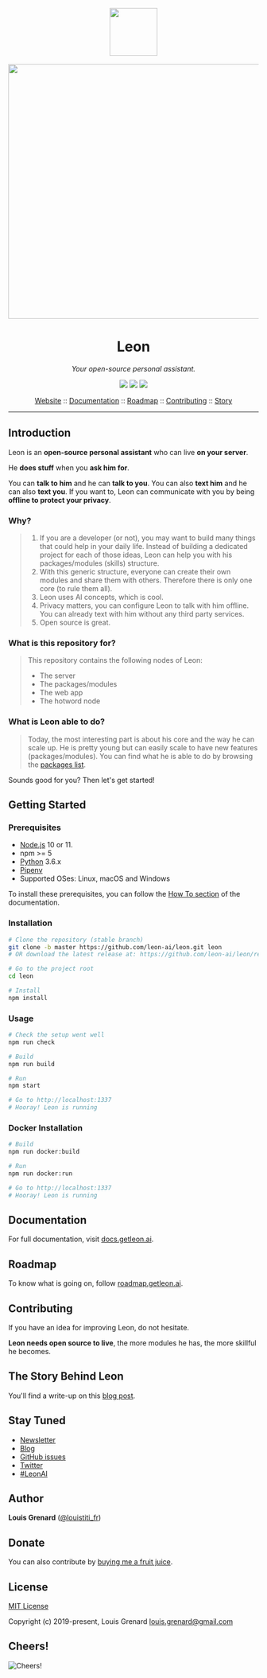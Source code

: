 <p align="center">
  <a href="https://getleon.ai"><img width="96" src="https://getleon.ai/img/logo.svg"></a><br><br>
  <a href="https://www.youtube.com/watch?v=p7GRGiicO1c"><img width="512" src="https://getleon.ai/img/1.0.0-beta.0_preview_en.png"></a><br>
</p>

<h1 align="center">Leon</h1>

*<p align="center">Your open-source personal assistant.</p>*

<p align="center">
  <a href="https://github.com/leon-ai/leon/blob/develop/LICENSE.md"><img src="https://img.shields.io/badge/license-MIT-blue.svg?style=flat"/></a>
  <a href="https://circleci.com/gh/leon-ai/leon/tree/develop"><img src="https://img.shields.io/circleci/project/github/leon-ai/leon.svg?style=flat"/></a>
  <a href="https://github.com/leon-ai/leon/blob/develop/.github/CONTRIBUTING.md"><img src="https://img.shields.io/badge/PRs-welcome-brightgreen.svg?style=flat"/></a>
</p>

<p align="center">
  <a href="https://getleon.ai">Website</a> ::
  <a href="https://docs.getleon.ai">Documentation</a> ::
  <a href="https://roadmap.getleon.ai">Roadmap</a> ::
  <a href="https://github.com/leon-ai/leon/blob/develop/.github/CONTRIBUTING.md">Contributing</a> ::
  <a href="https://blog.getleon.ai/the-story-behind-leon/">Story</a>
</p>

---

## Introduction

Leon is an **open-source personal assistant** who can live **on your server**.

He **does stuff** when you **ask him for**.

You can **talk to him** and he can **talk to you**.
You can also **text him** and he can also **text you**.
If you want to, Leon can communicate with you by being **offline to protect your privacy**.

### Why?

> 1. If you are a developer (or not), you may want to build many things that could help in your daily life.
> Instead of building a dedicated project for each of those ideas, Leon can help you with his
> packages/modules (skills) structure.
> 2. With this generic structure, everyone can create their own modules and share them with others.
> Therefore there is only one core (to rule them all).
> 3. Leon uses AI concepts, which is cool.
> 4. Privacy matters, you can configure Leon to talk with him offline. You can already text with him without any third party services.
> 5. Open source is great.

### What is this repository for?

> This repository contains the following nodes of Leon:
> - The server
> - The packages/modules
> - The web app
> - The hotword node

### What is Leon able to do?

> Today, the most interesting part is about his core and the way he can scale up. He is pretty young but can easily scale to have new features (packages/modules).
> You can find what he is able to do by browsing the [packages list](https://github.com/leon-ai/leon/tree/develop/packages).

Sounds good for you? Then let's get started!

## Getting Started

### Prerequisites

- [Node.js](https://nodejs.org/) 10 or 11.
- npm >= 5
- [Python](https://www.python.org/downloads/) 3.6.x
- [Pipenv](https://docs.pipenv.org)
- Supported OSes: Linux, macOS and Windows

To install these prerequisites, you can follow the [How To section](https://docs.getleon.ai/how-to/) of the documentation.

### Installation

```sh
# Clone the repository (stable branch)
git clone -b master https://github.com/leon-ai/leon.git leon
# OR download the latest release at: https://github.com/leon-ai/leon/releases/latest

# Go to the project root
cd leon

# Install
npm install
```

### Usage

```sh
# Check the setup went well
npm run check

# Build
npm run build

# Run
npm start

# Go to http://localhost:1337
# Hooray! Leon is running
```

### Docker Installation

```sh
# Build
npm run docker:build

# Run 
npm run docker:run

# Go to http://localhost:1337
# Hooray! Leon is running
```

## Documentation

For full documentation, visit [docs.getleon.ai](https://docs.getleon.ai).

## Roadmap

To know what is going on, follow [roadmap.getleon.ai](https://roadmap.getleon.ai).

## Contributing

If you have an idea for improving Leon, do not hesitate.

**Leon needs open source to live**, the more modules he has, the more skillful he becomes.

## The Story Behind Leon

You'll find a write-up on this [blog post](https://blog.getleon.ai/the-story-behind-leon/).

## Stay Tuned
- [Newsletter](https://getleon.ai)
- [Blog](https://blog.getleon.ai)
- [GitHub issues](https://github.com/leon-ai/leon/issues)
- [Twitter](https://twitter.com/louistiti_fr)
- [#LeonAI](https://twitter.com/hashtag/LeonAI)

## Author
**Louis Grenard** ([@louistiti_fr](https://twitter.com/louistiti_fr))

## Donate

You can also contribute by [buying me a fruit juice](https://donate.getleon.ai).

## License
[MIT License](https://github.com/leon-ai/leon/blob/develop/LICENSE.md)

Copyright (c) 2019-present, Louis Grenard <louis.grenard@gmail.com>

## Cheers!
![Cheers!](https://assets-cdn.github.com/images/icons/emoji/unicode/1f37b.png?v6 "Cheers!")
